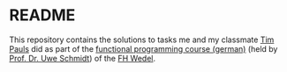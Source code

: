 # README

This repository contains the solutions to tasks me and my classmate [Tim Pauls](https://www.github.com/timpauls) did as part of the [functional
programming course (german)](http://intern.fh-wedel.de/~si/vorlesungen/fp/fp.html) (held by [Prof. Dr. Uwe Schmidt](https://github.com/UweSchmidt)) of the [FH Wedel](https://www.fh-wedel.de).
